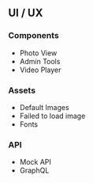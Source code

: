## UI / UX
### Components
* Photo View
* Admin Tools
* Video Player

### Assets
* Default Images
* Failed to load image
* Fonts 

### API
* Mock API
* GraphQL
